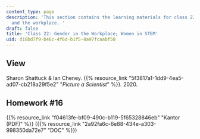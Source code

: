 ```yaml
---
content_type: page
description: 'This section contains the learning materials for class 22 on gender
  and the workplace. '
draft: false
title: 'Class 22: Gender in the Workplace; Women in STEM'
uid: d18bd7f9-b46c-4f6d-b1f5-0a97fcaabf50
---
```

## View

Sharon Shattuck & Ian Cheney. {{% resource_link "5f3817a1-1dd9-4ea5-ad07-cb218a29f5e2" "*Picture a Scientist*" %}}*.* 2020. 

## Homework #16

{{% resource_link "f04613fe-bf09-490c-b119-5f65328846eb" "Kantor (PDF)" %}} ({{% resource_link "2a92fa6c-6e88-434e-a303-998350da72e7" "DOC" %}})